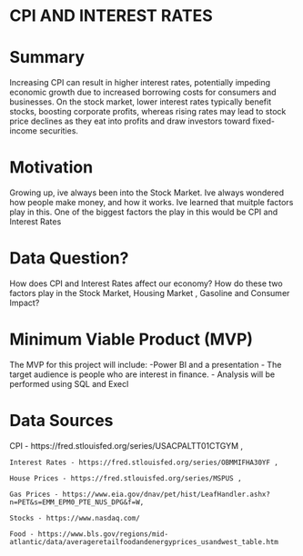 # CPI AND INTEREST RATES
<h1>Summary</h1>
<p>Increasing CPI can result in higher interest rates, potentially impeding economic growth due to increased borrowing costs for consumers and businesses. On the stock market, lower interest rates typically benefit stocks, boosting corporate profits, whereas rising rates may lead to stock price declines as they eat into profits and draw investors toward fixed-income securities. </p>
<h1>Motivation</h1>
<p>Growing up, ive always been into the Stock Market. Ive always wondered how people make money, and how it works. Ive learned that muitple factors play in this. One of the biggest factors the play in this would be CPI and Interest Rates </p>
<h1>Data Question?</h1>
<p>How does CPI and Interest Rates affect our economy? How do these two factors play in the Stock Market, Housing Market , Gasoline and Consumer Impact? </p>
<h1>Minimum Viable Product (MVP)</h1>
<p>The MVP for this project will include: -Power BI and a presentation - The target audience is people who are interest in finance. - Analysis will be performed using SQL and Execl</p>
<h1>Data Sources</h1>
<p>
    CPI - https://fred.stlouisfed.org/series/USACPALTT01CTGYM ,
    
    Interest Rates - https://fred.stlouisfed.org/series/OBMMIFHA30YF ,
    
    House Prices - https://fred.stlouisfed.org/series/MSPUS ,
    
    Gas Prices - https://www.eia.gov/dnav/pet/hist/LeafHandler.ashx?n=PET&s=EMM_EPM0_PTE_NUS_DPG&f=W,
    
    Stocks - https://www.nasdaq.com/
    
    Food - https://www.bls.gov/regions/mid-atlantic/data/averageretailfoodandenergyprices_usandwest_table.htm
</p>

